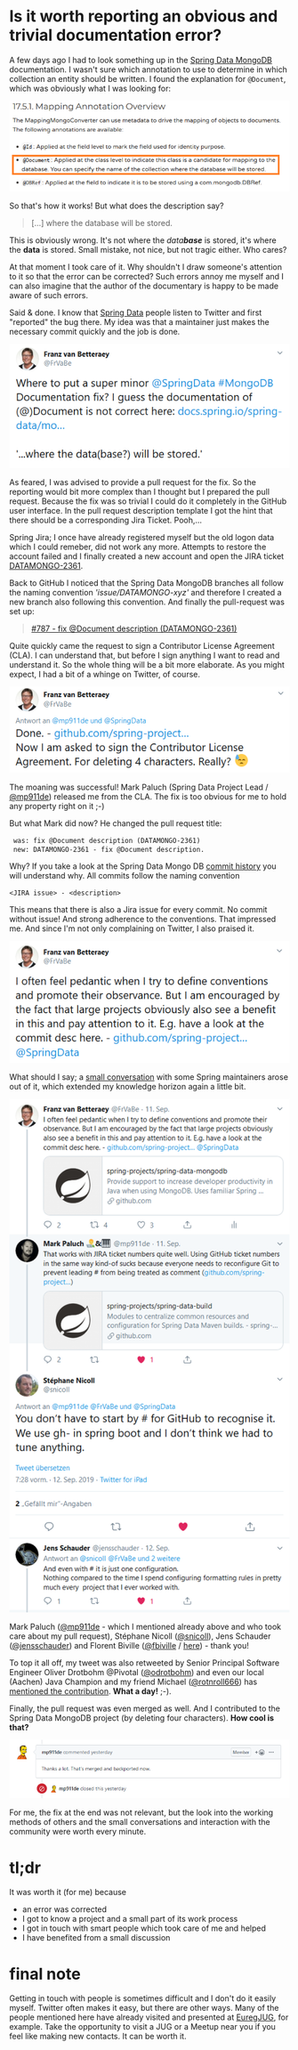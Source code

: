 # Is it worth reporting an obvious and trivial documentation error?

A few days ago I had to look something up in the [Spring Data MongoDB](https://docs.spring.io/spring-data/mongodb/docs/2.1.10.RELEASE/reference/html/) documentation. I wasn't sure which annotation to use to determine in which collection an entity should be written. I found the explanation for `@Document`, which was obviously what I was looking for:

![Trival and obvious documentation error](img/AtDocumentDescription.png)

So that's how it works! But what does the description say?

> [...] where the database will be stored.

This is obviously wrong. It's not where the _data**base**_ is stored, it's where the **data** is stored.
Small mistake, not nice, but not tragic either. Who cares?

At that moment I took care of it. 
Why shouldn't I draw someone's attention to it so that the error can be corrected?
Such errors annoy me myself and I can also imagine that the author of the documentary is happy to be made aware of such errors. 

Said & done. I know that [Spring Data](https://twitter.com/SpringData) people listen to Twitter and first "reported" the bug there. My idea was that a maintainer just makes the necessary commit quickly and the job is done.

<a href="https://twitter.com/FrVaBe/status/1171451198081122306">![FrVaBe tweet](img/FrVaBeIssueTweet.png)</a>

As feared, I was advised to provide a pull request for the fix. So the reporting would bit more complex than I thought but I prepared the pull request. Because the fix was so trivial I could do it completely in the GitHub user interface. In the pull request description template I got the hint that there should be a corresponding Jira Ticket. Pooh,...

Spring Jira; I once have already registered myself but the old logon data which I could remeber, did not work any more. Attempts to restore the account failed and I finally created a new account and open the JIRA ticket [DATAMONGO-2361](https://jira.spring.io/browse/DATAMONGO-2361).

Back to GitHub I noticed that the Spring Data MongoDB branches all follow the naming convention _'issue/DATAMONGO-xyz'_ and therefore I created a new branch also following this convention. And finally the pull-request was set up:

> [#787 - fix @Document description (DATAMONGO-2361)](https://github.com/spring-projects/spring-data-mongodb/pull/787)

Quite quickly came the request to sign a Contributor License Agreement (CLA). I can understand that, but before I sign anything I want to read and understand it. So the whole thing will be a bit more elaborate.
As you might expect, I had a bit of a whinge on Twitter, of course.

<a href="https://twitter.com/FrVaBe/status/1171867162199371777">![CLA Mimimi Tweet](img/FrVaBeClaMimimiTweet.png)</a>

The moaning was successful! Mark Paluch (Spring Data Project Lead / [@mp911de](https://twitter.com/mp911de)) released me from the CLA. The fix is too obvious for me to hold any property right on it ;-)

But what Mark did now? He changed the pull request title:

```
 was: fix @Document description (DATAMONGO-2361)
 new: DATAMONGO-2361 - fix @Document description.
```

Why? If you take a look at the Spring Data Mongo DB [commit history](https://github.com/spring-projects/spring-data-mongodb/commits/master) you will understand why. All commits follow the naming convention

    <JIRA issue> - <description>

This means that there is also a Jira issue for every commit. No commit without issue! And strong adherence to the conventions.
That impressed me. And since I'm not only complaining on Twitter, I also praised it.

<a href="https://twitter.com/FrVaBe/status/1171871263066927107">![FrVaBe pedantic tweet](img/FrVaBePedanticTweet.png)</a>

What should I say; a [small conversation](https://twitter.com/snicoll/status/1172019189445464064) with some Spring maintainers arose out of it, which extended my knowledge horizon again a little bit. 

![issue label in github comments](img/IssueLabelingInGitHubComments.png)

Mark Paluch ([@mp911de](https://twitter.com/mp911de) - which I mentioned already above and who took care about my pull request), Stéphane Nicoll ([@snicoll](https://twitter.com/snicoll)), Jens Schauder ([@jensschauder](https://twitter.com/jensschauder)) and Florent Biville ([@fbiville](https://twitter.com/fbiville) / [here](https://twitter.com/fbiville/status/1172057268843700225)) - thank you!

To top it all off, my tweet was also retweeted by Senior Principal Software Engineer Oliver Drotbohm @Pivotal ([@odrotbohm](https://twitter.com/odrotbohm)) and even our local (Aachen) Java Champion and my friend Michael ([@rotnroll666](https://twitter.com/rotnroll666)) has [mentioned the contribution](https://twitter.com/rotnroll666/status/1172016880007163906). **What a day!** ;-).

Finally, the pull request was even merged as well. And I contributed to the Spring Data MongoDB project (by deleting four characters). **How cool is that?**

<a href="https://github.com/spring-projects/spring-data-mongodb/pull/787#issuecomment-531157576">![pull request Merged](img/PullRequestMerged.png)</a>

For me, the fix at the end was not relevant, but the look into the working methods of others and the small conversations and interaction with the community were worth every minute.

<h1>tl;dr</h1>

It was worth it (for me) because

* an error was corrected
* I got to know a project and a small part of its work process
* I got in touch with smart people which took care of me and helped
* I have benefited from a small discussion

# final note

Getting in touch with people is sometimes difficult and I don't do it easily myself. Twitter often makes it easy, but there are other ways.
Many of the people mentioned here have already visited and presented at [EuregJUG](http://www.euregjug.eu/), for example.
Take the opportunity to visit a JUG or a Meetup near you if you feel like making new contacts. It can be worth it.











